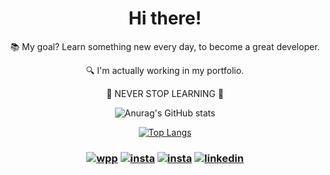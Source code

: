 <center>
<h1>Hi there!</h1>

📚 My goal? Learn something new every day, to become a great developer.

🔍 I'm actually working in my portfolio.

📖 NEVER STOP LEARNING 📖

![Anurag's GitHub stats](https://github-readme-stats.vercel.app/api?username=manulecam&show_icons=true&theme=cobalt)

  
[![Top Langs](https://github-readme-stats.vercel.app/api/top-langs/?username=manulecam&layout=compact&theme=cobalt)](https://github.com/anuraghazra/github-readme-stats)

### [![wpp](https://img.shields.io/badge/WhatsApp-25D366?style=for-the-badge&logo=whatsapp&logoColor=white)](https://wa.me/5492364308903) [![insta](https://img.shields.io/badge/Instagram-E4405F?style=for-the-badge&logo=instagram&logoColor=white)](https://www.instagram.com/manu.lecam/) [![insta](https://img.shields.io/badge/website-000000?style=for-the-badge&logo=About.me&logoColor=white)](https://juniorffonseca.github.io/portfolio/) [![linkedin](https://img.shields.io/badge/LinkedIn-0077B5?style=for-the-badge&logo=linkedin&logoColor=white)](https://www.linkedin.com/in/manuel-lecam-141202201/)
</center>
